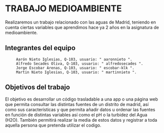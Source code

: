 # TRABAJO MEDIOAMBIENTE

Realizaremos un trabajo relacionado con las aguas de Madrid, teniendo en cuenta ciertas variables que aprendimos hace ya 2 años en la asignatura de medioambiente.

 ## Integrantes del equipo

         Aarón Nieto Iglesias, Q-103, usuario: " aaronnieto ".
         Alfredo Secades Oliva, Q-103, usuario: " alfredosecades ".
         Jorge Escobar Arenas, Q-103, usuario: " escobar-klk ".
         Martin Nieto Iglesias, Q-103, usuario: " martinnieto ".

## Objetivos del trabajo

El objetivo es desarrollar un código trasladable a una app o una página web que permita
consultar las distintas fuentes de un distrito de madrid, así como sus características
y que permita añadir datos u ordenar las fuentes en función de distintas variables así 
como el pH o la turbidez del Agua (H2O). También permitirá realizar la media de estos datos 
y registrar a toda aquella persona que pretenda utilizar el codigo.
